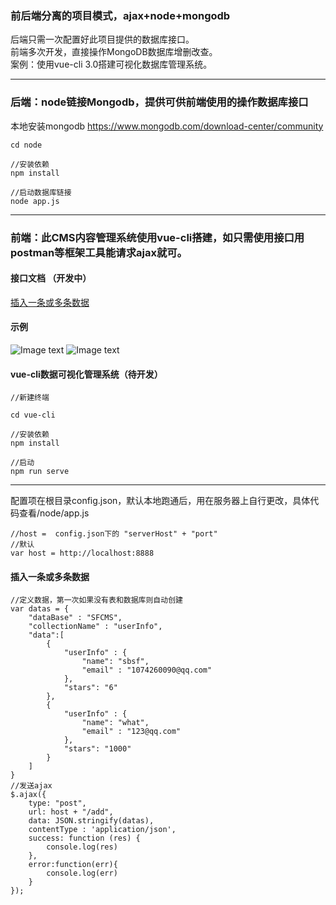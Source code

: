 ### 前后端分离的项目模式，ajax+node+mongodb



后端只需一次配置好此项目提供的数据库接口。<br>
前端多次开发，直接操作MongoDB数据库增删改查。<br>
案例：使用vue-cli 3.0搭建可视化数据库管理系统。

***

### 后端：node链接Mongodb，提供可供前端使用的操作数据库接口

本地安装mongodb https://www.mongodb.com/download-center/community <br>
```
cd node 

//安装依赖
npm install

//启动数据库链接
node app.js
```
***
### 前端：此CMS内容管理系统使用vue-cli搭建，如只需使用接口用postman等框架工具能请求ajax就可。
#### 接口文档 （开发中）
<a href="#插入一条或多条数据">插入一条或多条数据</a>

#### 示例
![Image text](http://139.196.102.62/img/TIM20190614135926.png)
![Image text](http://139.196.102.62/img/weixin20190614143711.png)

#### vue-cli数据可视化管理系统（待开发）
```
//新建终端

cd vue-cli 

//安装依赖
npm install

//启动
npm run serve
```

***


配置项在根目录config.json，默认本地跑通后，用在服务器上自行更改，具体代码查看/node/app.js

```
//host =  config.json下的 "serverHost" + "port"
//默认
var host = http://localhost:8888
```


#### 插入一条或多条数据

```
//定义数据，第一次如果没有表和数据库则自动创建
var datas = {
	"dataBase" : "SFCMS",
	"collectionName" : "userInfo",
	"data":[
		{
            "userInfo" : {
                "name": "sbsf",
                "email" : "1074260090@qq.com"
            },
            "stars": "6"
		},
		{
            "userInfo" : {
                "name": "what",
                "email" : "123@qq.com"
            },
            "stars": "1000"
		}
	]
}
//发送ajax
$.ajax({
    type: "post",
    url: host + "/add",
    data: JSON.stringify(datas),
    contentType : 'application/json',
    success: function (res) {
        console.log(res)
    },
    error:function(err){
        console.log(err)
    }
});
```
